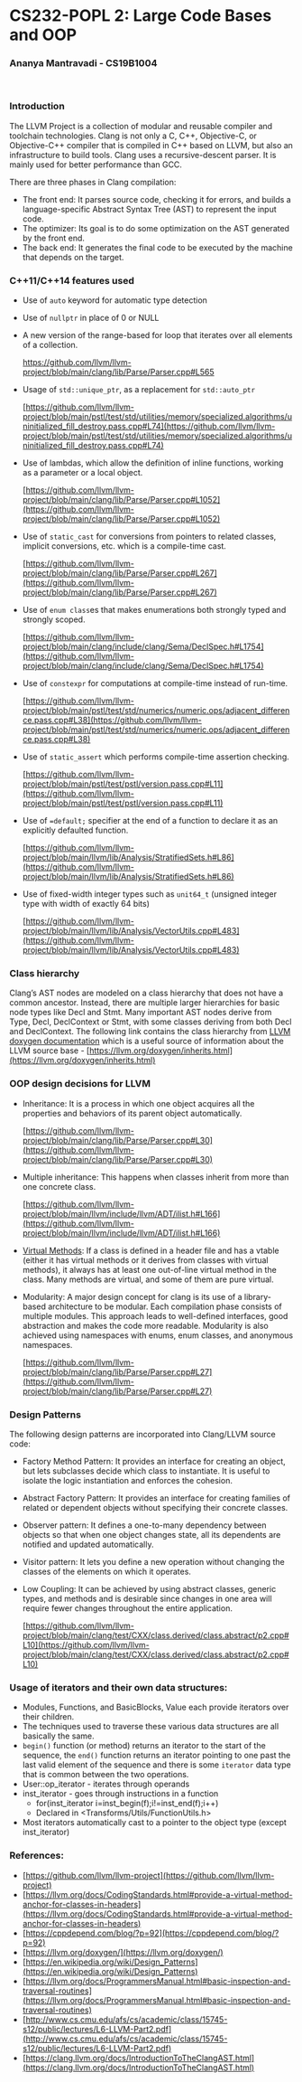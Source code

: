# CS232-POPL 2: Large Code Bases and OOP
### Ananya Mantravadi - CS19B1004
&nbsp;
&nbsp;
### Introduction

The LLVM Project is a collection of modular and reusable compiler and toolchain technologies. Clang is not only a C, C++, Objective-C, or Objective-C++ compiler that is compiled in C++ based on LLVM, but also an infrastructure to build tools. Clang uses a recursive-descent parser. It is mainly used for better performance than GCC.

There are three phases in Clang compilation:

*   The front end: It parses source code, checking it for errors, and builds a language-specific Abstract Syntax Tree (AST) to represent the input code.
*   The optimizer: Its goal is to do some optimization on the AST generated by the front end.
*   The back end: It generates the final code to be executed by the machine that depends on the target.


### C++11/C++14 features used

*   Use of `auto` keyword for automatic type detection
*   Use of `nullptr` in place of 0 or NULL
*   A new version of the range-based for loop that iterates over all elements of a collection.

     [https://github.com/llvm/llvm-project/blob/main/clang/lib/Parse/Parser.cpp#L565 ](https://github.com/llvm/llvm-project/blob/main/clang/lib/Parse/Parser.cpp#L565)

*   Usage of `std::unique_ptr`, as a replacement for `std::auto_ptr`

    [https://github.com/llvm/llvm-project/blob/main/pstl/test/std/utilities/memory/specialized.algorithms/uninitialized_fill_destroy.pass.cpp#L74](https://github.com/llvm/llvm-project/blob/main/pstl/test/std/utilities/memory/specialized.algorithms/uninitialized_fill_destroy.pass.cpp#L74)

*   Use of lambdas, which allow the definition of inline functions, working as a parameter or a local object.

    [https://github.com/llvm/llvm-project/blob/main/clang/lib/Parse/Parser.cpp#L1052](https://github.com/llvm/llvm-project/blob/main/clang/lib/Parse/Parser.cpp#L1052)

*   Use of `static_cast` for conversions from pointers to related classes, implicit conversions, etc. which is a compile-time cast.

    [https://github.com/llvm/llvm-project/blob/main/clang/lib/Parse/Parser.cpp#L267](https://github.com/llvm/llvm-project/blob/main/clang/lib/Parse/Parser.cpp#L267)

*   Use of `enum class`es that makes enumerations both strongly typed and strongly scoped.

    [https://github.com/llvm/llvm-project/blob/main/clang/include/clang/Sema/DeclSpec.h#L1754](https://github.com/llvm/llvm-project/blob/main/clang/include/clang/Sema/DeclSpec.h#L1754)

*   Use of `constexpr` for computations at compile-time instead of run-time.

    [https://github.com/llvm/llvm-project/blob/main/pstl/test/std/numerics/numeric.ops/adjacent_difference.pass.cpp#L38](https://github.com/llvm/llvm-project/blob/main/pstl/test/std/numerics/numeric.ops/adjacent_difference.pass.cpp#L38)

*   Use of `static_assert` which performs compile-time assertion checking.

    [https://github.com/llvm/llvm-project/blob/main/pstl/test/pstl/version.pass.cpp#L11](https://github.com/llvm/llvm-project/blob/main/pstl/test/pstl/version.pass.cpp#L11)

*   Use of `=default;` specifier at the end of a function to declare it as an explicitly defaulted function.

    [https://github.com/llvm/llvm-project/blob/main/llvm/lib/Analysis/StratifiedSets.h#L86](https://github.com/llvm/llvm-project/blob/main/llvm/lib/Analysis/StratifiedSets.h#L86)

*   Use of fixed-width integer types such as `unit64_t` (unsigned integer type with width of exactly 64 bits)

    [https://github.com/llvm/llvm-project/blob/main/llvm/lib/Analysis/VectorUtils.cpp#L483](https://github.com/llvm/llvm-project/blob/main/llvm/lib/Analysis/VectorUtils.cpp#L483)


### Class hierarchy
Clang’s AST nodes are modeled on a class hierarchy that does not have a common ancestor. Instead, there are multiple larger hierarchies for basic node types like Decl and Stmt. Many important AST nodes derive from Type, Decl, DeclContext or Stmt, with some classes deriving from both Decl and DeclContext.
The following link contains the class hierarchy from [LLVM doxygen documentation](https://llvm.org/doxygen/) which is a useful source of information about the LLVM source base - [https://llvm.org/doxygen/inherits.html](https://llvm.org/doxygen/inherits.html)


### OOP design decisions for LLVM

*   Inheritance: It is a process in which one object acquires all the properties and behaviors of its parent object automatically. 

    [https://github.com/llvm/llvm-project/blob/main/clang/lib/Parse/Parser.cpp#L30](https://github.com/llvm/llvm-project/blob/main/clang/lib/Parse/Parser.cpp#L30)

*   Multiple inheritance: This happens when classes inherit from more than one concrete class.

    [https://github.com/llvm/llvm-project/blob/main/llvm/include/llvm/ADT/ilist.h#L166](https://github.com/llvm/llvm-project/blob/main/llvm/include/llvm/ADT/ilist.h#L166)

*   [Virtual Methods](https://llvm.org/docs/CodingStandards.html#provide-a-virtual-method-anchor-for-classes-in-headers): If a class is defined in a header file and has a vtable (either it has virtual methods or it derives from classes with virtual methods), it always has at least one out-of-line virtual method in the class. Many methods are virtual, and some of them are pure virtual.
*   Modularity: A major design concept for clang is its use of a library-based architecture to be modular. Each compilation phase consists of multiple modules. This approach leads to well-defined interfaces, good abstraction and makes the code more readable. Modularity is also achieved using namespaces with enums, enum classes, and anonymous namespaces.

    [https://github.com/llvm/llvm-project/blob/main/clang/lib/Parse/Parser.cpp#L27](https://github.com/llvm/llvm-project/blob/main/clang/lib/Parse/Parser.cpp#L27)

### Design Patterns

The following design patterns are incorporated into Clang/LLVM source code:

*   Factory Method Pattern: It provides an interface for creating an object, but lets subclasses decide which class to instantiate. It is useful to isolate the logic instantiation and enforces the cohesion.
*   Abstract Factory Pattern: It provides an interface for creating families of related or dependent objects without specifying their concrete classes.
*   Observer pattern: It defines a one-to-many dependency between objects so that when one object changes state, all its dependents are notified and updated automatically.
*   Visitor pattern: It lets you define a new operation without changing the classes of the elements on which it operates.
*   Low Coupling:  It can be achieved by using abstract classes, generic types, and methods and is desirable since changes in one area will require fewer changes throughout the entire application.

    [https://github.com/llvm/llvm-project/blob/main/clang/test/CXX/class.derived/class.abstract/p2.cpp#L10](https://github.com/llvm/llvm-project/blob/main/clang/test/CXX/class.derived/class.abstract/p2.cpp#L10)


### Usage of iterators and their own data structures:

*   Modules, Functions, and BasicBlocks, Value each provide iterators over their children.
*   The techniques used to traverse these various data structures are all basically the same.
*   `begin()` function (or method) returns an iterator to the start of the sequence, the `end()` function returns an iterator pointing to one past the last valid element of the sequence and there is some `iterator` data type that is common between the two operations.
*   User::op_iterator - iterates through operands
*   inst_iterator - goes through instructions in a function 
     * for(inst_iterator i=inst_begin(f);i!=inst_end(f);i++) 
     *  Declared in &lt;Transforms/Utils/FunctionUtils.h>
*   Most iterators automatically cast to a pointer to the object type (except inst_iterator)


### References:

*   [https://github.com/llvm/llvm-project](https://github.com/llvm/llvm-project)
*   [https://llvm.org/docs/CodingStandards.html#provide-a-virtual-method-anchor-for-classes-in-headers](https://llvm.org/docs/CodingStandards.html#provide-a-virtual-method-anchor-for-classes-in-headers)
*   [https://cppdepend.com/blog/?p=92](https://cppdepend.com/blog/?p=92)
*   [https://llvm.org/doxygen/](https://llvm.org/doxygen/)
*   [https://en.wikipedia.org/wiki/Design_Patterns](https://en.wikipedia.org/wiki/Design_Patterns)
*   [https://llvm.org/docs/ProgrammersManual.html#basic-inspection-and-traversal-routines](https://llvm.org/docs/ProgrammersManual.html#basic-inspection-and-traversal-routines)
*   [http://www.cs.cmu.edu/afs/cs/academic/class/15745-s12/public/lectures/L6-LLVM-Part2.pdf](http://www.cs.cmu.edu/afs/cs/academic/class/15745-s12/public/lectures/L6-LLVM-Part2.pdf)
*   [https://clang.llvm.org/docs/IntroductionToTheClangAST.html](https://clang.llvm.org/docs/IntroductionToTheClangAST.html)
